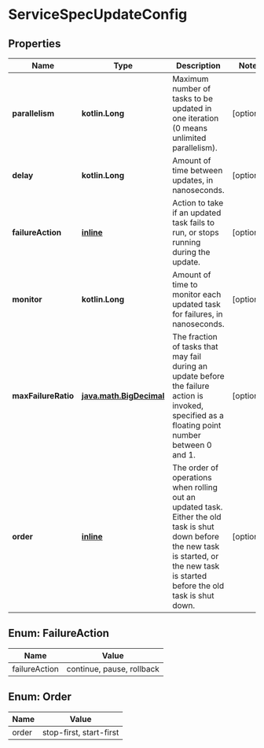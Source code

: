 
# ServiceSpecUpdateConfig

## Properties
Name | Type | Description | Notes
------------ | ------------- | ------------- | -------------
**parallelism** | **kotlin.Long** | Maximum number of tasks to be updated in one iteration (0 means unlimited parallelism).  |  [optional]
**delay** | **kotlin.Long** | Amount of time between updates, in nanoseconds. |  [optional]
**failureAction** | [**inline**](#FailureActionEnum) | Action to take if an updated task fails to run, or stops running during the update.  |  [optional]
**monitor** | **kotlin.Long** | Amount of time to monitor each updated task for failures, in nanoseconds.  |  [optional]
**maxFailureRatio** | [**java.math.BigDecimal**](java.math.BigDecimal.md) | The fraction of tasks that may fail during an update before the failure action is invoked, specified as a floating point number between 0 and 1.  |  [optional]
**order** | [**inline**](#OrderEnum) | The order of operations when rolling out an updated task. Either the old task is shut down before the new task is started, or the new task is started before the old task is shut down.  |  [optional]


<a name="FailureActionEnum"></a>
## Enum: FailureAction
Name | Value
---- | -----
failureAction | continue, pause, rollback


<a name="OrderEnum"></a>
## Enum: Order
Name | Value
---- | -----
order | stop-first, start-first



